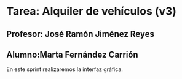 # Tarea: Alquiler de vehículos (v3)
## Profesor: José Ramón Jiménez Reyes
## Alumno:Marta Fernández Carrión

En este sprint realizaremos la interfaz gráfica.
